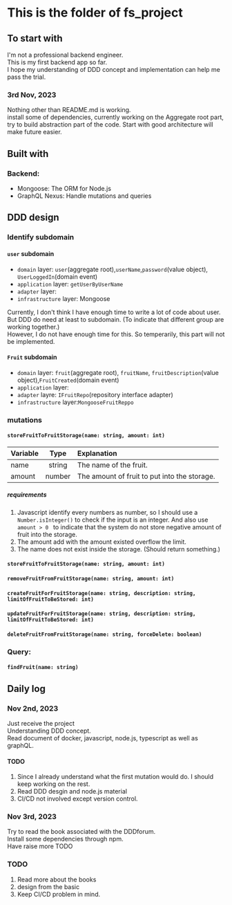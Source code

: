 # This is the folder of fs_project

## To start with
I'm not a professional backend engineer.<br>
This is my first backend app so far.<br>
I hope my understanding of DDD concept and implementation can help me pass the trial.<br>
### 3rd Nov, 2023
Nothing other than README.md is working.<br>
install some of dependencies, currently working on the Aggregate root part, try to build abstraction part of the code. Start with good architecture will make future easier.

## Built with
### Backend:
- Mongoose: The ORM for Node.js
- GraphQL Nexus: Handle mutations and queries

## DDD design

### Identify subdomain
#### `user` subdomain
 - `domain` layer: `user`(aggregate root),`userName`,`password`(value object), `UserLoggedIn`(domain event)
 - `application` layer: `getUserByUserName`
 - `adapter` layer:
 - `infrastructure` layer: Mongoose

Currently, I don't think I have enough time to write a lot of code about user.<br>
But DDD do need at least to subdomain. (To indicate that different group are working together.)<br>
However, I do not have enough time for this. So temperarily, this part will not be implemented.<br>

#### `Fruit` subdomain
  - `domain` layer: `fruit`(aggregate root), `fruitName`, `fruitDescription`(value object),`FruitCreated`(domain event)
  - `application` layer: 
  - `adapter` layre: `IFruitRepo`(repository interface adapter)
  - `infrastructure` layer:`MongooseFruitReppo`


### **mutations**
#### `storeFruitToFruitStorage(name: string, amount: int)`
| Variable | Type | Explanation |
| --- | :---: | :--- |
| name | string | The name of the fruit. |
| amount | number | The amount of fruit to put into the storage. |
##### requirements
1. Javascript identify every numbers as number, so I should use a `Number.isInteger()` to check if the input is an integer. And also use `amount > 0 ` to indicate that the system do not store negative amount of fruit into the storage.
2. The amount add with the amount existed overflow the limit.
3. The name does not exist inside the storage. (Should return something.)

#### `storeFruitToFruitStorage(name: string, amount: int)`

#### `removeFruitFromFruitStorage(name: string, amount: int)`

#### `createFruitForFruitStorage(name: string, description: string, limitOfFruitToBeStored: int)`

#### `updateFruitForFruitStorage(name: string, description: string, limitOfFruitToBeStored: int)`

#### `deleteFruitFromFruitStorage(name: string, forceDelete: boolean)`

### **Query:**

#### `findFruit(name: string)`

## Daily log

### Nov 2nd, 2023
Just receive the project<br>
Understanding DDD concept.<br>
Read document of docker, javascript, node.js, typescript as well as graphQL.<br>
#### TODO
1. Since I already understand what the first mutation would do. I should keep working on the rest.
2. Read DDD desgin and node.js material
3. CI/CD not involved except version control.

### Nov 3rd, 2023
Try to read the book associated with the DDDforum.<br>
Install some dependencies through npm.<br>
Have raise more TODO<br>
### TODO
1. Read more about the books
2. design from the basic
3. Keep CI/CD problem in mind.
